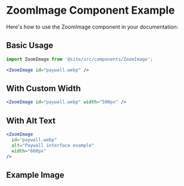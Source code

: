 # ZoomImage Component Example

Here's how to use the ZoomImage component in your documentation:

## Basic Usage

```jsx
import ZoomImage from '@site/src/components/ZoomImage';

<ZoomImage id="paywall.webp" />
```

## With Custom Width

```jsx
<ZoomImage id="paywall.webp" width="500px" />
```

## With Alt Text

```jsx
<ZoomImage 
  id="paywall.webp" 
  alt="Paywall interface example"
  width="600px"
/>
```

## Example Image

<ZoomImage id="paywall.webp" alt="Paywall interface example" />
